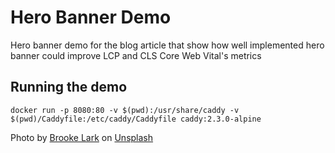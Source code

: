 # Hero Banner Demo

Hero banner demo for the blog article that show how well implemented hero banner
could improve LCP and CLS Core Web Vital's metrics

## Running the demo

```shell
docker run -p 8080:80 -v $(pwd):/usr/share/caddy -v $(pwd)/Caddyfile:/etc/caddy/Caddyfile caddy:2.3.0-alpine
```

Photo by <a href="https://unsplash.com/@brookelark?utm_source=unsplash&utm_medium=referral&utm_content=creditCopyText">Brooke Lark</a> on <a href="https://unsplash.com/s/photos/coffee?utm_source=unsplash&utm_medium=referral&utm_content=creditCopyText">Unsplash</a>
  